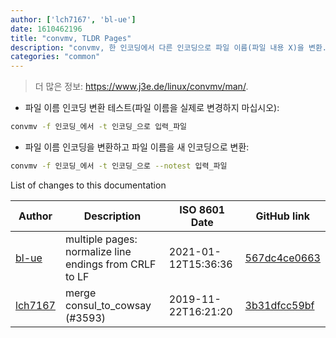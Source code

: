 ```yaml
---
author: ['lch7167', 'bl-ue']
date: 1610462196
title: "convmv, TLDR Pages"
description: "convmv, 한 인코딩에서 다른 인코딩으로 파일 이름(파일 내용 X)을 변환."
categories: "common"
---
```

> 더 많은 정보: <https://www.j3e.de/linux/convmv/man/>.

- 파일 이름 인코딩 변환 테스트(파일 이름을 실제로 변경하지 마십시오):

```bash
convmv -f 인코딩_에서 -t 인코딩_으로 입력_파일
```

- 파일 이름 인코딩을 변환하고 파일 이름을 새 인코딩으로 변환:

```bash
convmv -f 인코딩_에서 -t 인코딩_으로 --notest 입력_파일
```
List of changes to this documentation


Author | Description | ISO 8601 Date | GitHub link
------|-----|-----|-----
[bl-ue](mailto:54780737+bl-ue@users.noreply.github.com) | multiple pages: normalize line endings from CRLF to LF | 2021-01-12T15:36:36 | [567dc4ce0663](https://github.com/tldr-pages/tldr/commit/567dc4ce0663231ea1b8b9533b327094eb82ba1f)
[lch7167](mailto:youngsj69@gmail.com) | merge consul_to_cowsay (#3593) | 2019-11-22T16:21:20 | [3b31dfcc59bf](https://github.com/tldr-pages/tldr/commit/3b31dfcc59bf4f74075db7af37e193eebde977df)

